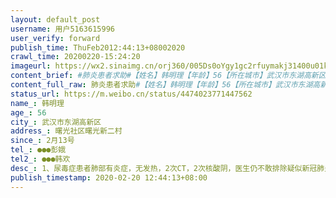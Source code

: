```yaml
---
layout: default_post
username: 用户5163615996
user_verify: forward
publish_time: ThuFeb2012:44:13+08002020
crawl_time: 20200220-15:24:20
imageurl: https://wx2.sinaimg.cn/orj360/005Ds0oYgy1gc2rfuymakj31400u01ky.jpg,https://wx4.sinaimg.cn/orj360/005Ds0oYgy1gc2rfyscnij30u0140npd.jpg,https://wx2.sinaimg.cn/orj360/005Ds0oYgy1gc2rg3wmxhj30u014075j.jpg,https://wx4.sinaimg.cn/orj360/005Ds0oYgy1gc2rgc4ly4j31400u0x6p.jpg
content_brief: #肺炎患者求助#【姓名】韩明理【年龄】56【所在城市】武汉市东湖高新区【所在小区、社区】曙光社区曙光新二村【患病时间】2月13号【联系方式】 ●●● 彭娥【其他紧急联系人】●●● 韩欢【病情描述】1、尿毒症患者肺部有炎症，无发热，2次CT，2次核酸阴，医生仍不敢排除疑似新冠肺 ...全文
content_full_raw: 肺炎患者求助#【姓名】韩明理【年龄】56【所在城市】武汉市东湖高新区【所在小区、社区】曙光社区曙光新二村【患病时间】2月13号【联系方式】●●●彭娥【其他紧急联系人】●●●韩欢【病情描述】1、尿毒症患者肺部有炎症，无发热，2次CT，2次核酸阴，医生仍不敢排除疑似新冠肺炎，有糖尿病、高血压、冠心病等基础病，疑似病人去不了定点医院透析，目前体内存水严重，有心衰可能，在酒店隔离。2、从13号第一次做CT，我们便已经反复多次上报社区、街道、东湖高新区指挥部、东湖高新卫生局、武汉市长热线、武汉市卫健委，结果是18号晚11点被强制从隔离点送到光谷科技会展中心的方舱医院，但方舱医院无法提供透析（此前家属已多次强调不能送方舱），在母亲的催促下，街道只能派车连夜从方舱接回酒店、3、19号晚十点，我爸再次被强制送往武汉市三医院光谷院区，该医院是专门收治确诊新冠肺炎的定点医院，医院医生说这里不能收疑似病人，让送去首义院区，但司机不肯再送自己就走了，扔下同行的3名透析病人，我爸半夜打电话让我们救他，我妈只能用三轮车去接，现在还在酒店隔离
status_url: https://m.weibo.cn/status/4474023771447562
name_: 韩明理
age_: 56
city_: 武汉市东湖高新区
address_: 曙光社区曙光新二村
since_: 2月13号
tel_: ●●●彭娥
tel2_: ●●●韩欢
desc_: 1、尿毒症患者肺部有炎症，无发热，2次CT，2次核酸阴，医生仍不敢排除疑似新冠肺炎，有糖尿病、高血压、冠心病等基础病，疑似病人去不了定点医院透析，目前体内存水严重，有心衰可能，在酒店隔离。2、从13号第一次做CT，我们便已经反复多次上报社区、街道、东湖高新区指挥部、东湖高新卫生局、武汉市长热线、武汉市卫健委，结果是18号晚11点被强制从隔离点送到光谷科技会展中心的方舱医院，但方舱医院无法提供透析（此前家属已多次强调不能送方舱），在母亲的催促下，街道只能派车连夜从方舱接回酒店、3、19号晚十点，我爸再次被强制送往武汉市三医院光谷院区，该医院是专门收治确诊新冠肺炎的定点医院，医院医生说这里不能收疑似病人，让送去首义院区，但司机不肯再送自己就走了，扔下同行的3名透析病人，我爸半夜打电话让我们救他，我妈只能用三轮车去接，现在还在酒店隔离
publish_timestamp: 2020-02-20 12:44:13+08:00
---
```

